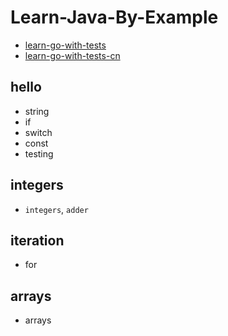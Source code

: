 # Learn-Java-By-Example

* [learn-go-with-tests](https://quii.gitbook.io/learn-go-with-tests/)
* [learn-go-with-tests-cn](https://studygolang.gitbook.io/learn-go-with-tests/)

## hello

* string
* if
* switch
* const
* testing

## integers

* ``integers``, `adder`

## iteration

* for

## arrays
* arrays